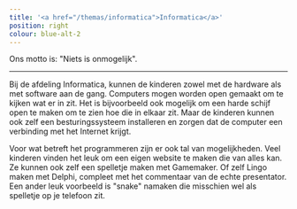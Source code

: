 ```yaml
---
title: '<a href="/themas/informatica">Informatica</a>'
position: right
colour: blue-alt-2
---
```


Ons motto is: "Niets is onmogelijk".

---

Bij de afdeling Informatica, kunnen de kinderen zowel met de hardware als met software aan de gang. Computers mogen worden open gemaakt om te kijken wat er in zit. Het is bijvoorbeeld ook mogelijk om een harde schijf open te maken om te zien hoe die in elkaar zit. Maar de kinderen kunnen ook zelf een besturingssysteem installeren en zorgen dat de computer een verbinding met het Internet krijgt.

Voor wat betreft het programmeren zijn er ook tal van mogelijkheden. Veel kinderen vinden het leuk om een eigen website te maken die van alles kan. Ze kunnen ook zelf een spelletje maken met Gamemaker. Of zelf Lingo maken met Delphi, compleet met het commentaar van de echte presentator. Een ander leuk voorbeeld is "snake" namaken die misschien wel als spelletje op je telefoon zit.

